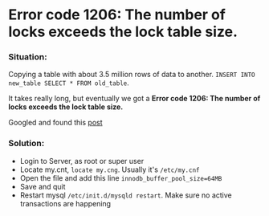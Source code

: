# Error code 1206: The number of locks exceeds the lock table size.

### Situation:

Copying a table with about 3.5 million rows of data to another. `INSERT INTO new_table SELECT * FROM old_table`. 

It takes really long, but eventually we got a **Error code 1206: The number of locks exceeds the lock table size.**

Googled and found this [post](http://stackoverflow.com/questions/6901108/the-total-number-of-locks-exceeds-the-lock-table-size)

### Solution:

* Login to Server, as root or super user
* Locate my.cnt, `locate my.cng`. Usually it's `/etc/my.cnf`
* Open the file and add this line `innodb_buffer_pool_size=64MB`
* Save and quit
* Restart mysql `/etc/init.d/mysqld restart`. Make sure no active transactions are happening

